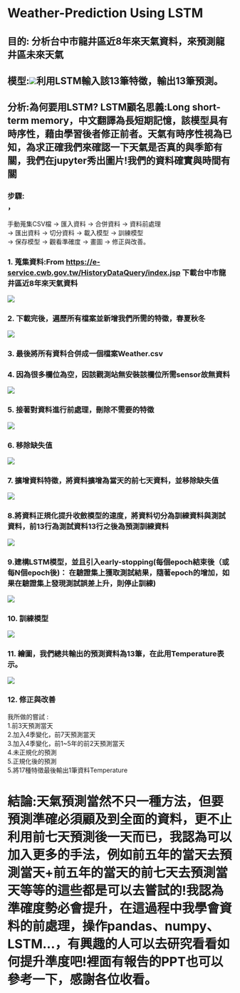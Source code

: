 # Weather-Prediction Using LSTM
## 目的: 分析台中市龍井區近8年來天氣資料，來預測龍井區未來天氣
## 模型:![](https://1.bp.blogspot.com/-6hyAXQfTrXY/WNn2G3CUtbI/AAAAAAAADHA/EaaANM6G1fg460fQccTNmwa8gp9k_IS7wCLcB/s1600/fig04_2c_LSTM.png)利用LSTM輸入該13筆特徵，輸出13筆預測。
## 分析:為何要用LSTM? LSTM顧名思義:Long short-term memory，中文翻譯為長短期記憶，該模型具有時序性，藉由學習後者修正前者。天氣有時序性視為已知，為求正確我們來確認一下天氣是否真的與季節有關，我們在jupyter秀出圖片!我們的資料確實與時間有關[](https://i.ibb.co/16XB0TN/2020-09-19-143102.png)
### 步驟:<br>，
手動蒐集CSV檔 → 匯入資料 → 合併資料 → 資料前處理 <br>
→ 匯出資料 → 切分資料 → 載入模型 → 訓練模型 <br>
→ 保存模型 → 觀看準確度 → 畫圖 → 修正與改善。<br>
### 1. 蒐集資料:From https://e-service.cwb.gov.tw/HistoryDataQuery/index.jsp 下載台中市龍井區近8年來天氣資料<br>
![](https://i.ibb.co/qdxVjqV/1.png)<br>
### 2. 下載完後，遍歷所有檔案並新增我們所需的特徵，春夏秋冬<br>
![](https://i.ibb.co/x7PmJd3/2020-09-19-135516.png)
### 3. 最後將所有資料合併成一個檔案Weather.csv<br>
### 4. 因為很多欄位為空，因該觀測站無安裝該欄位所需sensor故無資料<br>
![](https://i.ibb.co/pZb0xq4/2020-09-19-140452.png)
### 5. 接著對資料進行前處理，刪除不需要的特徵<br>
![](https://i.ibb.co/GVjJ8Fn/2020-09-19-140835.png)
### 6. 移除缺失值
![](https://i.ibb.co/gJz04Fr/2020-09-19-141020.png)
### 7. 擴增資料特徵，將資料擴增為當天的前七天資料，並移除缺失值
![](https://i.ibb.co/MkvjbyQ/2020-09-19-141148.png)
### 8.將資料正規化提升收斂模型的速度，將資料切分為訓練資料與測試資料，前13行為測試資料13行之後為預測訓練資料
![](https://i.ibb.co/0Jc81vy/2020-09-19-141524.png)
### 9.建構LSTM模型，並且引入early-stopping(每個epoch結束後（或每N個epoch後)： 在驗證集上獲取測試結果，隨著epoch的增加，如果在驗證集上發現測試誤差上升，則停止訓練)
![](https://i.ibb.co/x3RG48N/2020-09-19-143939.png)
### 10. 訓練模型
![](https://i.ibb.co/xYjnwzY/2020-09-19-144330.png)
### 11. 繪圖，我們總共輸出的預測資料為13筆，在此用Temperature表示。
![](https://i.ibb.co/86vLWtF/image.png)
### 12. 修正與改善 <br>
我所做的嘗試 :<br>
1.前3天預測當天<br>
2.加入4季變化，前7天預測當天<br>
3.加入4季變化，前1~5年的前2天預測當天<br>
4.未正規化的預測<br>
5.正規化後的預測<br>
5.將17種特徵最後輸出1筆資料Temperature<br>
# 結論:天氣預測當然不只一種方法，但要預測準確必須顧及到全面的資料，更不止利用前七天預測後一天而已，我認為可以加入更多的手法，例如前五年的當天去預測當天+前五年的當天的前七天去預測當天等等的這些都是可以去嘗試的!我認為準確度勢必會提升，在這過程中我學會資料的前處理，操作pandas、numpy、LSTM...，有興趣的人可以去研究看看如何提升準度吧!裡面有報告的PPT也可以參考一下，感謝各位收看。
